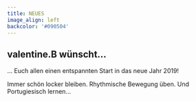 ```yaml
---
title: NEUES
image_align: left
backcolor: '#090504'
---
```


## **valentine.B wünscht…**

… Euch allen einen entspannten Start in das neue Jahr 2019!  

Immer schön locker bleiben. Rhythmische Bewegung üben. Und Portugiesisch lernen… 
